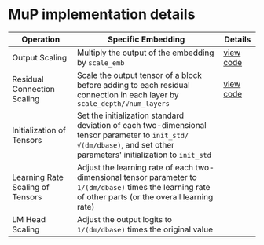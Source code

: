 # MuP implementation details

| Operation | Specific Embedding | Details |
|-----------|-------------------|----------|
| Output Scaling | Multiply the output of the embedding by `scale_emb` | [view code](transformer.py#L587)
| Residual Connection Scaling | Scale the output tensor of a block before adding to each residual connection in each layer by `scale_depth/√num_layers` | [view code](transformer.py#L556)
| Initialization of Tensors | Set the initialization standard deviation of each two-dimensional tensor parameter to `init_std/√(dm/dbase)`, and set other parameters' initialization to `init_std` |
| Learning Rate Scaling of Tensors | Adjust the learning rate of each two-dimensional tensor parameter to `1/(dm/dbase)` times the learning rate of other parts (or the overall learning rate) |
| LM Head Scaling | Adjust the output logits to `1/(dm/dbase)` times the original value |